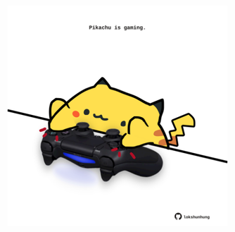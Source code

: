 <!-- built at 13/12/2023, 24:01:26 UTC -->
<p align="center">
  <img width="500" height="500" src="./ReadmeImage.svg">
</p>

